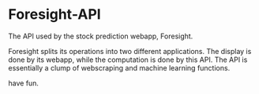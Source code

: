 # Foresight-API
 The API used by the stock prediction webapp, Foresight.

Foresight splits its operations into two different applications. The display is done by its webapp, while the computation is done by this API. 
The API is essentially a clump of webscraping and machine learning functions. 

have fun.
